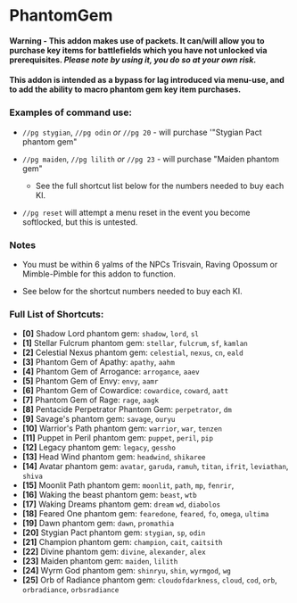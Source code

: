 # PhantomGem
#### **Warning** - This addon makes use of packets. It can/will allow you to purchase key items for battlefields which you have not unlocked via prerequisites. *Please note by using it, you do so at your own risk.*

#### This addon is intended as a bypass for lag introduced via menu-use, and to add the ability to macro phantom gem key item purchases.


### Examples of command use:

- `//pg stygian`, `//pg odin` *or* `//pg 20`  - will purchase '"Stygian Pact phantom gem"

- `//pg maiden`, `//pg lilith` *or* `//pg 23` - will purchase "Maiden phantom gem"

  - See the full shortcut list below for the numbers needed to buy each KI.

- `//pg reset` will attempt a menu reset in the event you become softlocked, but this is untested.

### Notes
- You must be within 6 yalms of the NPCs Trisvain, Raving Opossum or Mimble-Pimble for this addon to function.

- See below for the shortcut numbers needed to buy each KI.

### Full List of Shortcuts:
- **[0]** Shadow Lord phantom gem: `shadow`, `lord`, `sl`
- **[1]** Stellar Fulcrum phantom gem: `stellar`, `fulcrum`, `sf`, `kamlan`
- **[2]** Celestial Nexus phantom gem: `celestial`, `nexus`, `cn`, `eald`
- **[3]** Phantom Gem of Apathy: `apathy`, `aahm`
- **[4]** Phantom Gem of Arrogance: `arrogance`, `aaev`
- **[5]** Phantom Gem of Envy: `envy`, `aamr`
- **[6]** Phantom Gem of Cowardice: `cowardice`, `coward`, `aatt`
- **[7]** Phantom Gem of Rage: `rage`, `aagk`
- **[8]** Pentacide Perpetrator Phantom Gem: `perpetrator`, `dm`
- **[9]** Savage's phantom gem: `savage`, `ouryu`
- **[10]** Warrior's Path phantom gem: `warrior`, `war`, `tenzen`
- **[11]** Puppet in Peril phantom gem: `puppet`, `peril`, `pip`
- **[12]** Legacy phantom gem: `legacy`, `gessho`
- **[13]** Head Wind phantom gem: `headwind`, `shikaree`
- **[14]** Avatar phantom gem: `avatar`, `garuda`, `ramuh`, `titan`, `ifrit`, `leviathan`, `shiva`
- **[15]** Moonlit Path phantom gem: `moonlit`, `path`, `mp`, `fenrir`,
- **[16]** Waking the beast phantom gem: `beast`, `wtb`
- **[17]** Waking Dreams phantom gem: `dream` `wd`, `diabolos`
- **[18]** Feared One phantom gem: `fearedone`, `feared`, `fo`, `omega`, `ultima`
- **[19]** Dawn phantom gem: `dawn`, `promathia`
- **[20]** Stygian Pact phantom gem: `stygian`, `sp`, `odin`
- **[21]** Champion phantom gem: `champion`, `cait`, `caitsith`
- **[22]** Divine phantom gem: `divine`, `alexander`, `alex`
- **[23]** Maiden phantom gem: `maiden`, `lilith`
- **[24]** Wyrm God phantom gem: `shinryu`, `shin`, `wyrmgod`, `wg`
- **[25]** Orb of Radiance phantom gem: `cloudofdarkness`, `cloud`, `cod`, `orb`, `orbradiance`, `orbsradiance`
